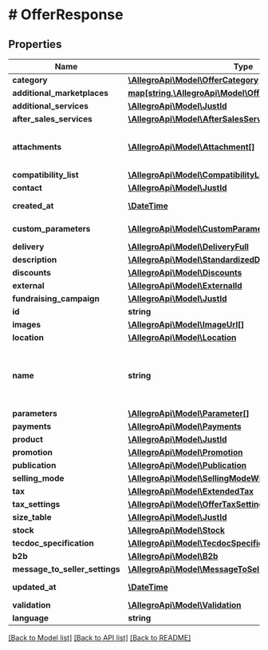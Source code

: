# # OfferResponse

## Properties

Name | Type | Description | Notes
------------ | ------------- | ------------- | -------------
**category** | [**\AllegroApi\Model\OfferCategory**](OfferCategory.md) |  | [optional]
**additional_marketplaces** | [**map[string,\AllegroApi\Model\OfferAdditionalMarketplace]**](OfferAdditionalMarketplace.md) | Settings for each additional marketplace. | [optional]
**additional_services** | [**\AllegroApi\Model\JustId**](JustId.md) |  | [optional]
**after_sales_services** | [**\AllegroApi\Model\AfterSalesServices**](AfterSalesServices.md) |  | [optional]
**attachments** | [**\AllegroApi\Model\Attachment[]**](Attachment.md) | List of offer attachments. You can attach up to 7 files to the offer – one per each attachment type as described in &lt;a href&#x3D;\&quot;/documentation/#operation/createOfferAttachmentUsingPOST\&quot; target&#x3D;\&quot;_blank\&quot;&gt;uploading offer attachments flow&lt;/a&gt;. | [optional]
**compatibility_list** | [**\AllegroApi\Model\CompatibilityList**](CompatibilityList.md) |  | [optional]
**contact** | [**\AllegroApi\Model\JustId**](JustId.md) |  | [optional]
**created_at** | [**\DateTime**](\DateTime.md) | Creation date: Format (ISO 8601) - yyyy-MM-dd&#39;T&#39;HH:mm:ss.SSSZ. Cannot be modified. | [optional]
**custom_parameters** | [**\AllegroApi\Model\CustomParameter[]**](CustomParameter.md) | List of custom parameters. You can add up to 4 custom parameters, each containing exactly one value. | [optional]
**delivery** | [**\AllegroApi\Model\DeliveryFull**](DeliveryFull.md) |  | [optional]
**description** | [**\AllegroApi\Model\StandardizedDescription**](StandardizedDescription.md) |  | [optional]
**discounts** | [**\AllegroApi\Model\Discounts**](Discounts.md) |  | [optional]
**external** | [**\AllegroApi\Model\ExternalId**](ExternalId.md) |  | [optional]
**fundraising_campaign** | [**\AllegroApi\Model\JustId**](JustId.md) |  | [optional]
**id** | **string** |  | [optional]
**images** | [**\AllegroApi\Model\ImageUrl[]**](ImageUrl.md) |  | [optional]
**location** | [**\AllegroApi\Model\Location**](Location.md) |  | [optional]
**name** | **string** | Name (title) of an offer. Length cannot be more than 50 characters. Read more: &lt;a href&#x3D;\&quot;../../tutorials/jak-jednym-requestem-wystawic-oferte-powiazana-z-produktem-D7Kj9gw4xFA#tytul-oferty\&quot; target&#x3D;\&quot;_blank\&quot;&gt;PL&lt;/a&gt;  / &lt;a href&#x3D;\&quot;../../tutorials/list-offer-assigned-product-one-request-D7Kj9M71Bu6#offer-title\&quot; target&#x3D;\&quot;_blank\&quot;&gt;EN&lt;/a&gt; . |
**parameters** | [**\AllegroApi\Model\Parameter[]**](Parameter.md) |  | [optional]
**payments** | [**\AllegroApi\Model\Payments**](Payments.md) |  | [optional]
**product** | [**\AllegroApi\Model\JustId**](JustId.md) |  | [optional]
**promotion** | [**\AllegroApi\Model\Promotion**](Promotion.md) |  | [optional]
**publication** | [**\AllegroApi\Model\Publication**](Publication.md) |  | [optional]
**selling_mode** | [**\AllegroApi\Model\SellingModeWithNetPrice**](SellingModeWithNetPrice.md) |  | [optional]
**tax** | [**\AllegroApi\Model\ExtendedTax**](ExtendedTax.md) |  | [optional]
**tax_settings** | [**\AllegroApi\Model\OfferTaxSettings**](OfferTaxSettings.md) |  | [optional]
**size_table** | [**\AllegroApi\Model\JustId**](JustId.md) |  | [optional]
**stock** | [**\AllegroApi\Model\Stock**](Stock.md) |  | [optional]
**tecdoc_specification** | [**\AllegroApi\Model\TecdocSpecification**](TecdocSpecification.md) |  | [optional]
**b2b** | [**\AllegroApi\Model\B2b**](B2b.md) |  | [optional]
**message_to_seller_settings** | [**\AllegroApi\Model\MessageToSellerSettings**](MessageToSellerSettings.md) |  | [optional]
**updated_at** | [**\DateTime**](\DateTime.md) | Last update date: Format (ISO 8601) - yyyy-MM-dd&#39;T&#39;HH:mm:ss.SSSZ. Cannot be modified | [optional]
**validation** | [**\AllegroApi\Model\Validation**](Validation.md) |  | [optional]
**language** | **string** | Declared base language of the offer. | [optional]

[[Back to Model list]](../../README.md#models) [[Back to API list]](../../README.md#endpoints) [[Back to README]](../../README.md)
